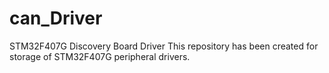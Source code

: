 # can_Driver
STM32F407G Discovery Board Driver
This repository has been created for storage of STM32F407G peripheral drivers.

